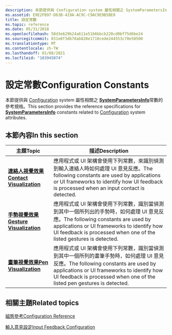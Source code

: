 ```yaml
---
description: 本節提供與 Configuration system 屬性相關之 SystemParametersInfo 常數的參考規格。
ms.assetid: E9E2FB97-D63B-419A-AC9C-C9AC9E9B5BE0
title: 設定常數
ms.topic: reference
ms.date: 05/31/2018
ms.openlocfilehash: 58d3e629b24a611e5166bbcb220cd0bf75d6be24
ms.sourcegitcommit: 831e8f3db78ab820e1710cede244553c70e50500
ms.translationtype: MT
ms.contentlocale: zh-TW
ms.lasthandoff: 01/08/2021
ms.locfileid: "103945074"
---
```

# <a name="configuration-constants"></a><span data-ttu-id="ac953-103">設定常數</span><span class="sxs-lookup"><span data-stu-id="ac953-103">Configuration Constants</span></span>

<span data-ttu-id="ac953-104">本節提供與 [Configuration](configuration.md) system 屬性相關之 [**SystemParametersInfo**](/windows/win32/api/winuser/nf-winuser-systemparametersinfoa)常數的參考規格。</span><span class="sxs-lookup"><span data-stu-id="ac953-104">This section provides the reference specifications for [**SystemParametersInfo**](/windows/win32/api/winuser/nf-winuser-systemparametersinfoa) constants related to [Configuration](configuration.md) system attributes.</span></span>

## <a name="in-this-section"></a><span data-ttu-id="ac953-105">本節內容</span><span class="sxs-lookup"><span data-stu-id="ac953-105">In this section</span></span>



| <span data-ttu-id="ac953-106">主題</span><span class="sxs-lookup"><span data-stu-id="ac953-106">Topic</span></span>                                                             | <span data-ttu-id="ac953-107">描述</span><span class="sxs-lookup"><span data-stu-id="ac953-107">Description</span></span>                                                                                                                                                            |
|-------------------------------------------------------------------|------------------------------------------------------------------------------------------------------------------------------------------------------------------------|
| [<span data-ttu-id="ac953-108">**連絡人視覺效果**</span><span class="sxs-lookup"><span data-stu-id="ac953-108">**Contact Visualization**</span></span>](contact-visualization.md)<br/> | <span data-ttu-id="ac953-109">應用程式或 UI 架構會使用下列常數，來識別偵測到輸入連絡人時如何處理 UI 意見反應。</span><span class="sxs-lookup"><span data-stu-id="ac953-109">The following constants are used by applications or UI frameworks to identify how UI feedback is processed when an input contact is detected.</span></span><br/>               |
| [<span data-ttu-id="ac953-110">**手勢視覺效果**</span><span class="sxs-lookup"><span data-stu-id="ac953-110">**Gesture Visualization**</span></span>](gesture-visualization.md)<br/> | <span data-ttu-id="ac953-111">應用程式或 UI 架構會使用下列常數，識別當偵測到其中一個所列出的手勢時，如何處理 UI 意見反應。</span><span class="sxs-lookup"><span data-stu-id="ac953-111">The following constants are used by applications or UI frameworks to identify how UI feedback is processed when one of the listed gestures is detected.</span></span><br/>     |
| [<span data-ttu-id="ac953-112">**畫筆視覺效果**</span><span class="sxs-lookup"><span data-stu-id="ac953-112">**Pen Visualization**</span></span>](pen-visualization.md)<br/>         | <span data-ttu-id="ac953-113">應用程式或 UI 架構會使用下列常數，識別當偵測到其中一個所列的畫筆手勢時，如何處理 UI 意見反應。</span><span class="sxs-lookup"><span data-stu-id="ac953-113">The following constants are used by applications or UI frameworks to identify how UI feedback is processed when one of the listed pen gestures is detected.</span></span><br/> |



 

## <a name="related-topics"></a><span data-ttu-id="ac953-114">相關主題</span><span class="sxs-lookup"><span data-stu-id="ac953-114">Related topics</span></span>

<dl> <dt>

[<span data-ttu-id="ac953-115">組態參考</span><span class="sxs-lookup"><span data-stu-id="ac953-115">Configuration Reference</span></span>](configuration-reference.md)
</dt> <dt>

[<span data-ttu-id="ac953-116">輸入意見設定</span><span class="sxs-lookup"><span data-stu-id="ac953-116">Input Feedback Configuration</span></span>](/previous-versions/windows/desktop/input_feedback/input-feedback-configuration-portal)
</dt> </dl>

 

